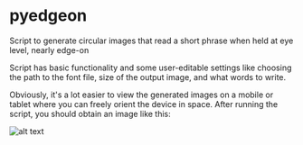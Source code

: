 # pyedgeon
Script to generate circular images that read a short phrase when held at eye level, nearly edge-on

Script has basic functionality and some user-editable settings like choosing the path to the font file, size of the output image, and what words to write. 

Obviously, it's a lot easier to view the generated images on a mobile or tablet where you can freely orient the device in space.  After running the script, you should obtain an image like this:

![alt text](https://abehmiel.files.wordpress.com/2017/01/npr-cool-dad-rock.png?w=610 "See if you can read: 'NPR COOL DAD ROCK'")
